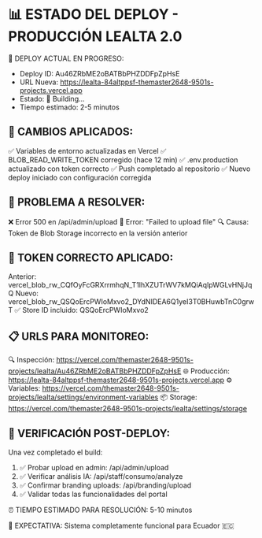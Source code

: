 📊 ESTADO DEL DEPLOY - PRODUCCIÓN LEALTA 2.0
=============================================

🚀 DEPLOY ACTUAL EN PROGRESO:
- Deploy ID: Au46ZRbME2oBATBbPHZDDFpZpHsE
- URL Nueva: https://lealta-84altppsf-themaster2648-9501s-projects.vercel.app
- Estado: 🔄 Building...
- Tiempo estimado: 2-5 minutos

🔧 CAMBIOS APLICADOS:
--------------------
✅ Variables de entorno actualizadas en Vercel
✅ BLOB_READ_WRITE_TOKEN corregido (hace 12 min)
✅ .env.production actualizado con token correcto
✅ Push completado al repositorio
✅ Nuevo deploy iniciado con configuración corregida

🎯 PROBLEMA A RESOLVER:
-----------------------
❌ Error 500 en /api/admin/upload
📄 Error: "Failed to upload file"
🔍 Causa: Token de Blob Storage incorrecto en la versión anterior

🔑 TOKEN CORRECTO APLICADO:
---------------------------
Anterior: vercel_blob_rw_CQfOyFcGRXrrmhqN_T1lhXZUTrWV7kMQiAqIpWGLvHNjJqQ
Nuevo: vercel_blob_rw_QSQoErcPWIoMxvo2_DYdNIDEA6Q1yeI3T0BHuwbTnC0grwT
✅ Store ID incluido: QSQoErcPWIoMxvo2

📋 URLS PARA MONITOREO:
----------------------
🔍 Inspección: https://vercel.com/themaster2648-9501s-projects/lealta/Au46ZRbME2oBATBbPHZDDFpZpHsE
🌐 Producción: https://lealta-84altppsf-themaster2648-9501s-projects.vercel.app
⚙️ Variables: https://vercel.com/themaster2648-9501s-projects/lealta/settings/environment-variables
📦 Storage: https://vercel.com/themaster2648-9501s-projects/lealta/settings/storage

🧪 VERIFICACIÓN POST-DEPLOY:
----------------------------
Una vez completado el build:
1. ✅ Probar upload en admin: /api/admin/upload
2. ✅ Verificar análisis IA: /api/staff/consumo/analyze
3. ✅ Confirmar branding uploads: /api/branding/upload
4. ✅ Validar todas las funcionalidades del portal

⏰ TIEMPO ESTIMADO PARA RESOLUCIÓN: 5-10 minutos

🎉 EXPECTATIVA: Sistema completamente funcional para Ecuador 🇪🇨
